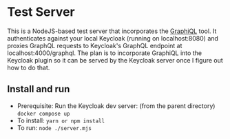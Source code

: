 # Test Server
<p></p>

This is a NodeJS-based test server that incorporates the [GraphiQL](https://github.com/graphql/graphiql) tool.
It authenticates against your local Keycloak (running on localhost:8080) and proxies
GraphQL requests to Keycloak's GraphQL endpoint at localhost:4000/graphql. The plan is
to incorporate GraphiQL into the Keycloak plugin so it can be served by the Keycloak
server once I figure out how to do that.
<p></p>

## Install and run
- Prerequisite: Run the Keycloak dev server: (from the parent directory) `docker compose up`
- To install: `yarn or npm install`
- To run: `node ./server.mjs`

